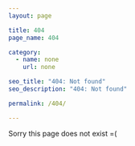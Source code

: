 ```yaml
---
layout: page

title: 404
page_name: 404

category:
  - name: none
    url: none

seo_title: "404: Not found"
seo_description: "404: Not found"

permalink: /404/

---
```


Sorry this page does not exist =(
